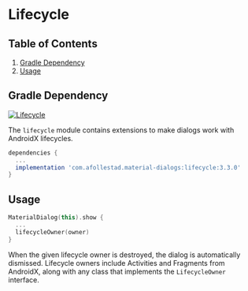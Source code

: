 # Lifecycle

## Table of Contents

1. [Gradle Dependency](#gradle-dependency)
2. [Usage](#usage)


## Gradle Dependency

[ ![Lifecycle](https://img.shields.io/maven-central/v/com.afollestad.material-dialogs/lifecycle?label=lifecycle&style=for-the-badge) ](https://repo1.maven.org/maven2/com/afollestad/material-dialogs/lifecycle)

The `lifecycle` module contains extensions to make dialogs work with AndroidX lifecycles.

```gradle
dependencies {
  ...
  implementation 'com.afollestad.material-dialogs:lifecycle:3.3.0'
}
```

## Usage

```kotlin
MaterialDialog(this).show {
  ...
  lifecycleOwner(owner)
}
```

When the given lifecycle owner is destroyed, the dialog is automatically dismissed. Lifecycle 
owners include Activities and Fragments from AndroidX, along with any class that implements the
`LifecycleOwner` interface.
